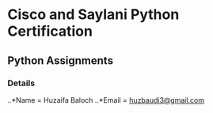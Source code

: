 # Cisco and Saylani Python Certification 
## Python Assignments

### Details



[logo]: http://www.pngmart.com/files/7/Python-Transparent-Background.png "Logo Python"

..*Name = Huzaifa Baloch
..*Email = huzbaudi3@gmail.com
